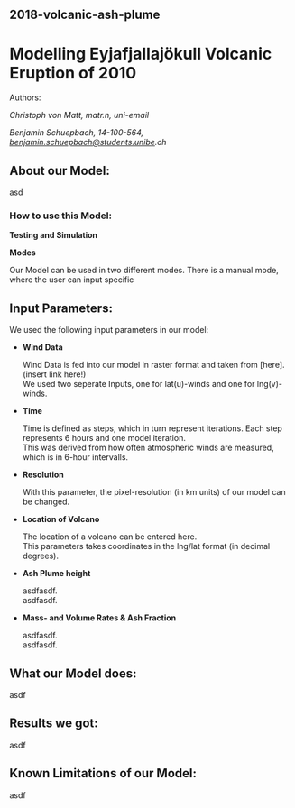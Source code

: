 ## 2018-volcanic-ash-plume

# Modelling Eyjafjallajökull Volcanic Eruption of 2010

Authors:

_Christoph von Matt, matr.n, uni-email_

_Benjamin Schuepbach, 14-100-564, benjamin.schuepbach@students.unibe.ch_


## About our Model:

asd

### How to use this Model:

**Testing and Simulation**

**Modes**

Our Model can be used in two different modes. There is a manual mode, where the user can input specific 


## Input Parameters:
We used the following input parameters in our model:


+ **Wind Data**


   Wind Data is fed into our model in raster format and taken from [here].(insert link here!)  
   We used two seperate Inputs, one for lat(u)-winds and one for lng(v)-winds.  
   

+ **Time**


   Time is defined as steps, which in turn represent iterations. Each step represents 6 hours and one model iteration.  
   This was derived from how often atmospheric winds are measured, which is in 6-hour intervalls.  
   

+ **Resolution**


   With this parameter, the pixel-resolution (in km units) of our model can be changed.  
   
   
+ **Location of Volcano**


   The location of a volcano can be entered here.  
   This parameters takes coordinates in the lng/lat format (in decimal degrees).  
   

+ **Ash Plume height**


   asdfasdf.  
   asdfasdf.  

+ **Mass- and Volume Rates & Ash Fraction**


   asdfasdf.  
   asdfasdf.  


## What our Model does:
asdf


## Results we got:
asdf


## Known Limitations of our Model:
asdf





